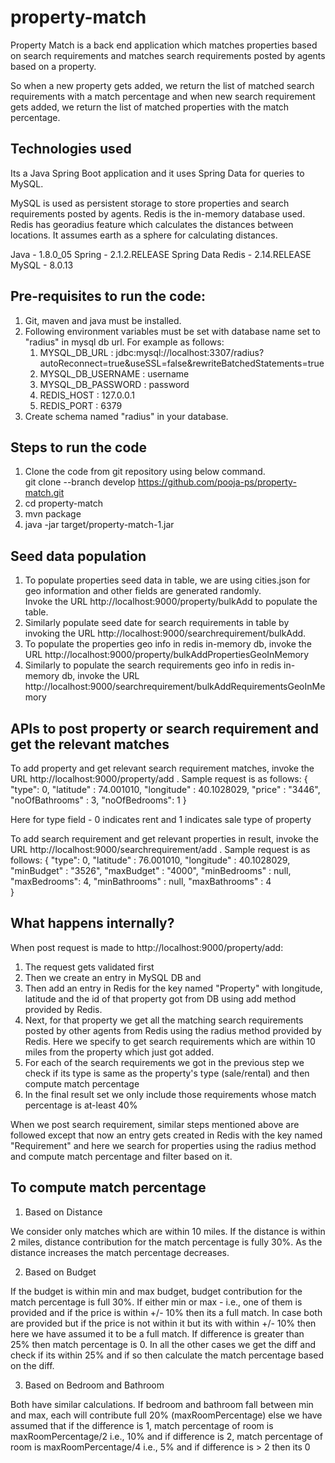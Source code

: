 # property-match
Property Match is a back end application which matches properties based on search requirements and matches search requirements posted by agents based on a property.  

So when a new property gets added, we return the list of matched search requirements with a match percentage and when new search requirement gets added, we return the list of matched properties with the match percentage.


## Technologies used
Its a Java Spring Boot application and it uses Spring Data for queries to MySQL.

MySQL is used as persistent storage to store properties and search requirements posted by agents. Redis is the in-memory database used. Redis has georadius feature which calculates the distances between locations. It assumes earth as a sphere for calculating distances.

Java - 1.8.0_05
Spring - 2.1.2.RELEASE
Spring Data Redis - 2.14.RELEASE
MySQL - 8.0.13 


Pre-requisites to run the code:
------------------------------
1) Git, maven and java must be installed.  
2) Following environment variables must be set with database name set to "radius" in mysql db url. For example as follows:
	1. MYSQL_DB_URL : jdbc:mysql://localhost:3307/radius?autoReconnect=true&useSSL=false&rewriteBatchedStatements=true
	2. MYSQL_DB_USERNAME : username
	3. MYSQL_DB_PASSWORD : password
	4. REDIS_HOST : 127.0.0.1
	5. REDIS_PORT : 6379
3) Create schema named "radius" in your database.

## Steps to run the code
1. Clone the code from git repository using below command.  
   git clone --branch develop https://github.com/pooja-ps/property-match.git
2. cd property-match
3. mvn package
4. java -jar target/property-match-1.jar

## Seed data population
1. To populate properties seed data in table, we are using cities.json for geo information and other fields are generated randomly.  
Invoke the URL http://localhost:9000/property/bulkAdd to populate the table.
2. Similarly populate seed date for search requirements in table by invoking the URL http://localhost:9000/searchrequirement/bulkAdd.  
3. To populate the properties geo info in redis in-memory db, invoke the URL
http://localhost:9000/property/bulkAddPropertiesGeoInMemory
4. Similarly to populate the search requirements geo info in redis in-memory db, invoke the URL http://localhost:9000/searchrequirement/bulkAddRequirementsGeoInMemory

## APIs to post property or search requirement and get the relevant matches

To add property and get relevant search requirement matches, invoke the URL http://localhost:9000/property/add .  Sample request is as follows:
		{
		 "type": 0,
		 "latitude" : 74.001010,
         "longitude" : 40.1028029,
         "price" : "3446",
         "noOfBathrooms" : 3,
         "noOfBedrooms": 1
        }
        
Here for type field - 0 indicates rent and 1 indicates sale type of property


To add search requirement and get relevant properties in result, invoke the URL
http://localhost:9000/searchrequirement/add . Sample request is as follows:
	{
		"type": 0,
		"latitude" : 76.001010,
        "longitude" : 40.1028029,
        "minBudget" : "3526",
        "maxBudget" : "4000",
        "minBedrooms" : null,
        "maxBedrooms": 4,
        "minBathrooms" : null,
        "maxBathrooms" : 4   
    }
    
## What happens internally?

When post request is made to http://localhost:9000/property/add:
1. The request gets validated first
2. Then we create an entry in MySQL DB and 
3. Then add an entry in Redis for the key named "Property" with longitude, latitude and the id of that property got from DB using add method provided by Redis.
4. Next, for that property we get all the matching search requirements posted by other agents from Redis using the radius method provided by Redis.  Here we specify to get search requirements which are within 10 miles from the property which just got added.
5. For each of the search requirements we got in the previous step we check if its type is same as the property's type (sale/rental) and then compute match percentage
6. In the final result set we only include those requirements whose match percentage is at-least 40% 

When we post search requirement, similar steps mentioned above are followed except that now an entry gets created in Redis with the key named "Requirement" and here we search for properties using the radius method and compute match percentage and filter based on it.


## To compute match percentage

1. Based on Distance

We consider only matches which are within 10 miles.  If the distance is within 2 miles, distance contribution for the match percentage is fully 30%.    As the distance increases the match percentage decreases.

2. Based on Budget

If the budget is within min and max budget, budget contribution for the match percentage is full 30%. If either min or max - i.e., one of them is provided and if the price is within +/- 10% then its a full match. In case both are provided but if the price is not within it but its with within +/- 10% then here we have assumed it to be a full match. If difference is greater than 25% then match percentage is 0.  In all the other cases we get the diff and check if its within 25% and if so then calculate the match percentage based on the diff.

3. Based on Bedroom and Bathroom

Both have similar calculations. If bedroom and bathroom fall between min and max, each will contribute full 20% (maxRoomPercentage)
else we have assumed that if the difference is 1, match percentage of room is maxRoomPercentage/2 i.e., 10% 
and if difference is 2, match percentage of room is maxRoomPercentage/4 i.e., 5% and if difference is > 2 then its 0





